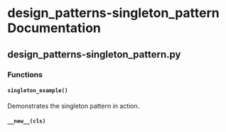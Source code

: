 # design_patterns-singleton_pattern Documentation

<!-- BEGIN_PY_DOCS -->
## design_patterns-singleton_pattern.py

### Functions

#### `singleton_example()`

Demonstrates the singleton pattern in action.


#### `__new__(cls)`


<!-- END_PY_DOCS -->